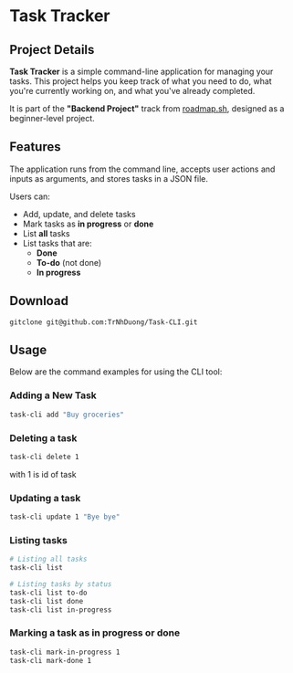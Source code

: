 # Task Tracker

## Project Details

**Task Tracker** is a simple command-line application for managing your tasks. This project helps you keep track of what you need to do, what you're currently working on, and what you've already completed.

It is part of the **"Backend Project"** track from [roadmap.sh](https://roadmap.sh/projects/task-tracker), designed as a beginner-level project.


## Features
The application runs from the command line, accepts user actions and inputs as arguments, and stores tasks in a JSON file.

Users can:

- Add, update, and delete tasks
- Mark tasks as **in progress** or **done**
- List **all** tasks
- List tasks that are:
  - **Done**
  - **To-do** (not done)
  - **In progress**

## Download
```
gitclone git@github.com:TrNhDuong/Task-CLI.git
```

## Usage

Below are the command examples for using the CLI tool:

### Adding a New Task

```bash
task-cli add "Buy groceries"
```

### Deleting a task

```bash
task-cli delete 1
```
with 1 is id of task

### Updating a task

```bash
task-cli update 1 "Bye bye"
```

### Listing tasks

```bash
# Listing all tasks
task-cli list

# Listing tasks by status
task-cli list to-do
task-cli list done
task-cli list in-progress
```

### Marking a task as in progress or done
```bash
task-cli mark-in-progress 1
task-cli mark-done 1
```



